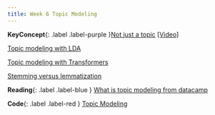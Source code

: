 ```yaml
---
title: Week 6 Topic Modeling
---
```



**KeyConcept**{: .label .label-purple }[Not just a topic](../notes/textprocessing)
   [[Video]](#)

[Topic modeling with LDA](../notes/textstages)

[Topic modeling with Transformers](../notes/textextraction)

[Stemming versus lemmatization](../notes/stemvslemmatize)


**Reading**{: .label .label-blue } [What is topic modeling from datacamp](https://www.datacamp.com/tutorial/what-is-topic-modeling)

**Code**{: .label .label-red } [Topic Modeling](#) 
